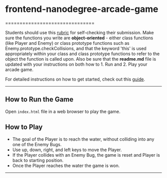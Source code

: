 # frontend-nanodegree-arcade-game
===============================

Students should use this [rubric](https://review.udacity.com/#!/projects/2696458597/rubric) for self-checking their submission. Make sure the functions you write are **object-oriented** - either class functions (like Player and Enemy) or class prototype functions such as Enemy.prototype.checkCollisions, and that the keyword 'this' is used appropriately within your class and class prototype functions to refer to the object the function is called upon. Also be sure that the **readme.md** file is updated with your instructions on both how to 1. Run and 2. Play your arcade game.

For detailed instructions on how to get started, check out this [guide](https://docs.google.com/document/d/1v01aScPjSWCCWQLIpFqvg3-vXLH2e8_SZQKC8jNO0Dc/pub?embedded=true).

***

## How to Run the Game

Open `index.html` file in a web browser to play the game.

## How to Play

- The goal of the Player is to reach the water, without colliding into any one of the Enemy Bugs.
- Use up, down, right, and left keys to move the Player.
- If the Player collides with an Enemy Bug, the game is reset and Player is back to starting position.
- Once the Player reaches the water the game is won.

***
